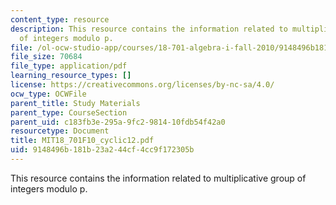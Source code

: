 ```yaml
---
content_type: resource
description: This resource contains the information related to multiplicative group
  of integers modulo p.
file: /ol-ocw-studio-app/courses/18-701-algebra-i-fall-2010/9148496b181b23a244cf4cc9f172305b_MIT18_701F10_cyclic12.pdf
file_size: 70684
file_type: application/pdf
learning_resource_types: []
license: https://creativecommons.org/licenses/by-nc-sa/4.0/
ocw_type: OCWFile
parent_title: Study Materials
parent_type: CourseSection
parent_uid: c183fb3e-295a-9fc2-9814-10fdb54f42a0
resourcetype: Document
title: MIT18_701F10_cyclic12.pdf
uid: 9148496b-181b-23a2-44cf-4cc9f172305b
---
```

This resource contains the information related to multiplicative group of integers modulo p.